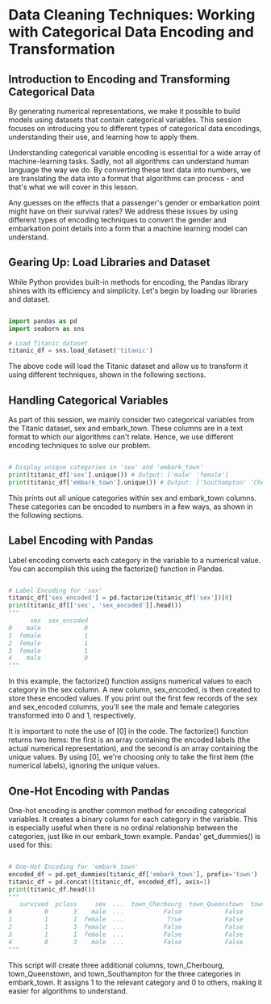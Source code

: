 # Data Cleaning Techniques: Working with Categorical Data Encoding and Transformation

## Introduction to Encoding and Transforming Categorical Data

By generating numerical representations, we make it possible to build models using datasets that contain categorical variables. This session focuses on introducing you to different types of categorical data encodings, understanding their use, and learning how to apply them.

Understanding categorical variable encoding is essential for a wide array of machine-learning tasks. Sadly, not all algorithms can understand human language the way we do. By converting these text data into numbers, we are translating the data into a format that algorithms can process - and that's what we will cover in this lesson.

Any guesses on the effects that a passenger's gender or embarkation point might have on their survival rates? We address these issues by using different types of encoding techniques to convert the gender and embarkation point details into a form that a machine learning model can understand.

## Gearing Up: Load Libraries and Dataset

While Python provides built-in methods for encoding, the Pandas library shines with its efficiency and simplicity. Let's begin by loading our libraries and dataset.

```Python

import pandas as pd
import seaborn as sns

# Load Titanic dataset
titanic_df = sns.load_dataset('titanic')
```
The above code will load the Titanic dataset and allow us to transform it using different techniques, shown in the following sections.

## Handling Categorical Variables

As part of this session, we mainly consider two categorical variables from the Titanic dataset, sex and embark_town. These columns are in a text format to which our algorithms can't relate. Hence, we use different encoding techniques to solve our problem.

```Python

# Display unique categories in 'sex' and 'embark_town'
print(titanic_df['sex'].unique()) # Output: ['male' 'female']
print(titanic_df['embark_town'].unique()) # Output: ['Southampton' 'Cherbourg' 'Queenstown' nan]
```
This prints out all unique categories within sex and embark_town columns. These categories can be encoded to numbers in a few ways, as shown in the following sections.

## Label Encoding with Pandas

Label encoding converts each category in the variable to a numerical value. You can accomplish this using the factorize() function in Pandas.

```Python

# Label Encoding for 'sex'
titanic_df['sex_encoded'] = pd.factorize(titanic_df['sex'])[0]
print(titanic_df[['sex', 'sex_encoded']].head())
"""
      sex  sex_encoded
0    male            0
1  female            1
2  female            1
3  female            1
4    male            0
"""
```

In this example, the factorize() function assigns numerical values to each category in the sex column. A new column, sex_encoded, is then created to store these encoded values. If you print out the first few records of the sex and sex_encoded columns, you'll see the male and female categories transformed into 0 and 1, respectively.

It is important to note the use of [0] in the code. The factorize() function returns two items: the first is an array containing the encoded labels (the actual numerical representation), and the second is an array containing the unique values. By using [0], we're choosing only to take the first item (the numerical labels), ignoring the unique values.

## One-Hot Encoding with Pandas

One-hot encoding is another common method for encoding categorical variables. It creates a binary column for each category in the variable. This is especially useful when there is no ordinal relationship between the categories, just like in our embark_town example. Pandas' get_dummies() is used for this:

```Python

# One-Hot Encoding for 'embark_town'
encoded_df = pd.get_dummies(titanic_df['embark_town'], prefix='town')
titanic_df = pd.concat([titanic_df, encoded_df], axis=1)
print(titanic_df.head())
"""
   survived  pclass     sex  ...  town_Cherbourg  town_Queenstown  town_Southampton
0         0       3    male  ...           False            False              True
1         1       1  female  ...            True            False             False
2         1       3  female  ...           False            False              True
3         1       1  female  ...           False            False              True
4         0       3    male  ...           False            False              True
"""
```
This script will create three additional columns, town_Cherbourg, town_Queenstown, and town_Southampton for the three categories in embark_town. It assigns 1 to the relevant category and 0 to others, making it easier for algorithms to understand.

